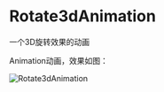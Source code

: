 # Rotate3dAnimation
一个3D旋转效果的动画

Animation动画，效果如图：

![Rotate3dAnimation](https://github.com/lws1076694749/Rotate3dAnimation/blob/master/app/src/main/res/raw/rotate3d.gif?raw=true)
